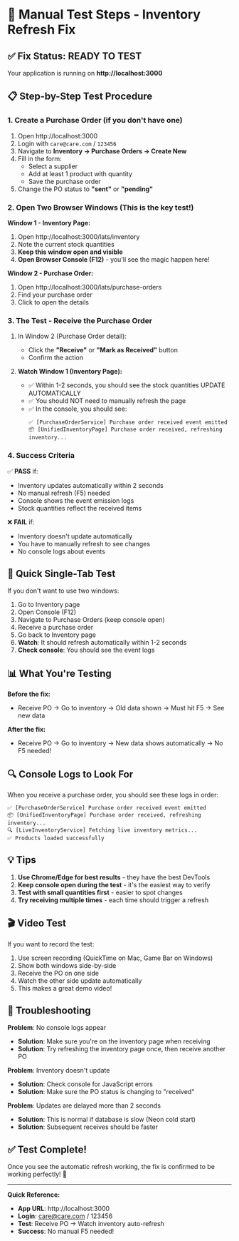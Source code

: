 # 🧪 Manual Test Steps - Inventory Refresh Fix

## ✅ Fix Status: **READY TO TEST**

Your application is running on **http://localhost:3000**

## 📋 Step-by-Step Test Procedure

### 1. **Create a Purchase Order** (if you don't have one)

1. Open http://localhost:3000
2. Login with `care@care.com` / `123456`
3. Navigate to **Inventory → Purchase Orders → Create New**
4. Fill in the form:
   - Select a supplier
   - Add at least 1 product with quantity
   - Save the purchase order
5. Change the PO status to **"sent"** or **"pending"**

### 2. **Open Two Browser Windows** (This is the key test!)

**Window 1 - Inventory Page:**
1. Open http://localhost:3000/lats/inventory
2. Note the current stock quantities
3. **Keep this window open and visible**
4. **Open Browser Console (F12)** - you'll see the magic happen here!

**Window 2 - Purchase Order:**
1. Open http://localhost:3000/lats/purchase-orders
2. Find your purchase order
3. Click to open the details

### 3. **The Test - Receive the Purchase Order**

1. In Window 2 (Purchase Order detail):
   - Click the **"Receive"** or **"Mark as Received"** button
   - Confirm the action

2. **Watch Window 1 (Inventory Page):**
   - ✅ Within 1-2 seconds, you should see the stock quantities UPDATE AUTOMATICALLY
   - ✅ You should NOT need to manually refresh the page
   - ✅ In the console, you should see:
     ```
     ✅ [PurchaseOrderService] Purchase order received event emitted
     📦 [UnifiedInventoryPage] Purchase order received, refreshing inventory...
     ```

### 4. **Success Criteria**

✅ **PASS** if:
- Inventory updates automatically within 2 seconds
- No manual refresh (F5) needed
- Console shows the event emission logs
- Stock quantities reflect the received items

❌ **FAIL** if:
- Inventory doesn't update automatically
- You have to manually refresh to see changes
- No console logs about events

## 🎯 Quick Single-Tab Test

If you don't want to use two windows:

1. Go to Inventory page
2. Open Console (F12)
3. Navigate to Purchase Orders (keep console open)
4. Receive a purchase order
5. Go back to Inventory page
6. **Watch**: It should refresh automatically within 1-2 seconds
7. **Check console**: You should see the event logs

## 📊 What You're Testing

**Before the fix:**
- Receive PO → Go to inventory → Old data shown → Must hit F5 → See new data

**After the fix:**
- Receive PO → Go to inventory → New data shows automatically → No F5 needed!

## 🔍 Console Logs to Look For

When you receive a purchase order, you should see these logs in order:

```
✅ [PurchaseOrderService] Purchase order received event emitted
📦 [UnifiedInventoryPage] Purchase order received, refreshing inventory...
🔍 [LiveInventoryService] Fetching live inventory metrics...
✅ Products loaded successfully
```

## 💡 Tips

1. **Use Chrome/Edge for best results** - they have the best DevTools
2. **Keep console open during the test** - it's the easiest way to verify
3. **Test with small quantities first** - easier to spot changes
4. **Try receiving multiple times** - each time should trigger a refresh

## 🎬 Video Test

If you want to record the test:
1. Use screen recording (QuickTime on Mac, Game Bar on Windows)
2. Show both windows side-by-side
3. Receive the PO on one side
4. Watch the other side update automatically
5. This makes a great demo video!

## 🐛 Troubleshooting

**Problem**: No console logs appear
- **Solution**: Make sure you're on the inventory page when receiving
- **Solution**: Try refreshing the inventory page once, then receive another PO

**Problem**: Inventory doesn't update
- **Solution**: Check console for JavaScript errors
- **Solution**: Make sure the PO status is changing to "received"

**Problem**: Updates are delayed more than 2 seconds
- **Solution**: This is normal if database is slow (Neon cold start)
- **Solution**: Subsequent receives should be faster

## ✅ Test Complete!

Once you see the automatic refresh working, the fix is confirmed to be working perfectly! 🎉

---

**Quick Reference:**
- **App URL**: http://localhost:3000
- **Login**: care@care.com / 123456
- **Test**: Receive PO → Watch inventory auto-refresh
- **Success**: No manual F5 needed!

